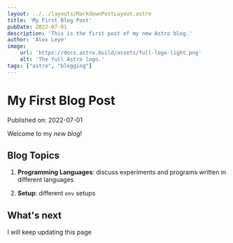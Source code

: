 ```yaml
---
layout: ../../layouts/MarkdownPostLayout.astro
title: 'My First Blog Post'
pubDate: 2022-07-01
description: 'This is the first post of my new Astro blog.'
author: 'Alex Leye'
image:
    url: 'https://docs.astro.build/assets/full-logo-light.png'
    alt: 'The full Astro logo.'
tags: ["astro", "blogging"]
---
```

# My First Blog Post

Published on: 2022-07-01

Welcome to my _new blog_! 

## Blog Topics

1. **Programming Languages**: discuss experiments and programs written in different languages  

2. **Setup**: different `env` setups

## What's next

I will keep updating this page